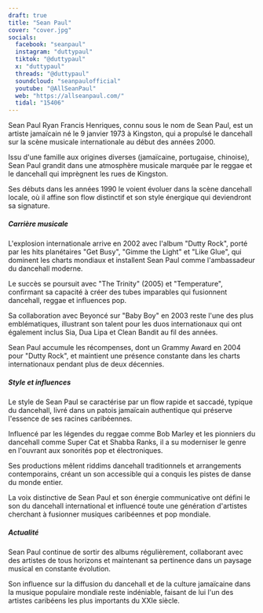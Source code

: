```yaml
---
draft: true
title: "Sean Paul"
cover: "cover.jpg"
socials:
  facebook: "seanpaul"
  instagram: "duttypaul"
  tiktok: "@duttypaul"
  x: "duttypaul"
  threads: "@duttypaul"
  soundcloud: "seanpaulofficial"
  youtube: "@AllSeanPaul"
  web: "https://allseanpaul.com/"
  tidal: "15406"
---
```


Sean Paul Ryan Francis Henriques, connu sous le nom de Sean Paul, est un artiste jamaïcain né le 9 janvier 1973 à
Kingston, qui a propulsé le dancehall sur la scène musicale internationale au début des années 2000.

Issu d'une famille aux origines diverses (jamaïcaine, portugaise, chinoise), Sean Paul grandit dans une atmosphère
musicale marquée par le reggae et le dancehall qui imprègnent les rues de Kingston.

Ses débuts dans les années 1990 le voient évoluer dans la scène dancehall locale, où il affine son flow distinctif et
son style énergique qui deviendront sa signature.

##### Carrière musicale

L'explosion internationale arrive en 2002 avec l'album "Dutty Rock", porté par les hits planétaires "Get Busy", "Gimme
the Light" et "Like Glue", qui dominent les charts mondiaux et installent Sean Paul comme l'ambassadeur du dancehall
moderne.

Le succès se poursuit avec "The Trinity" (2005) et "Temperature", confirmant sa capacité à créer des tubes imparables
qui fusionnent dancehall, reggae et influences pop.

Sa collaboration avec Beyoncé sur "Baby Boy" en 2003 reste l'une des plus emblématiques, illustrant son talent pour les
duos internationaux qui ont également inclus Sia, Dua Lipa et Clean Bandit au fil des années.

Sean Paul accumule les récompenses, dont un Grammy Award en 2004 pour "Dutty Rock", et maintient une présence constante
dans les charts internationaux pendant plus de deux décennies.

##### Style et influences

Le style de Sean Paul se caractérise par un flow rapide et saccadé, typique du dancehall, livré dans un patois jamaïcain
authentique qui préserve l'essence de ses racines caribéennes.

Influencé par les légendes du reggae comme Bob Marley et les pionniers du dancehall comme Super Cat et Shabba Ranks, il
a su moderniser le genre en l'ouvrant aux sonorités pop et électroniques.

Ses productions mêlent riddims dancehall traditionnels et arrangements contemporains, créant un son accessible qui a
conquis les pistes de danse du monde entier.

La voix distinctive de Sean Paul et son énergie communicative ont défini le son du dancehall international et influencé
toute une génération d'artistes cherchant à fusionner musiques caribéennes et pop mondiale.

##### Actualité

Sean Paul continue de sortir des albums régulièrement, collaborant avec des artistes de tous horizons et maintenant sa
pertinence dans un paysage musical en constante évolution.

Son influence sur la diffusion du dancehall et de la culture jamaïcaine dans la musique populaire mondiale reste
indéniable, faisant de lui l'un des artistes caribéens les plus importants du XXIe siècle.

